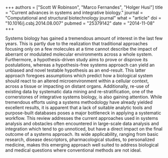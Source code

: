 +++
authors = ["Scott W Robinson", "Marco Fernandes", "Holger Husi"]
title = "Current advances in systems and integrative biology."
journal = "Computational and structural biotechnology journal"
what = "article"
doi = "10.1016/j.csbj.2014.08.007"
pubmed = "25379142"
date = "2014-11-08"
+++

Systems biology has gained a tremendous amount of interest in the last few years. This is partly due to the realization that traditional approaches focusing only on a few molecules at a time cannot describe the impact of aberrant or modulated molecular environments across a whole system. Furthermore, a hypothesis-driven study aims to prove or disprove its postulations, whereas a hypothesis-free systems approach can yield an unbiased and novel testable hypothesis as an end-result. This latter approach foregoes assumptions which predict how a biological system should react to an altered microenvironment within a cellular context, across a tissue or impacting on distant organs. Additionally, re-use of existing data by systematic data mining and re-stratification, one of the cornerstones of integrative systems biology, is also gaining attention. While tremendous efforts using a systems methodology have already yielded excellent results, it is apparent that a lack of suitable analytic tools and purpose-built databases poses a major bottleneck in applying a systematic workflow. This review addresses the current approaches used in systems analysis and obstacles often encountered in large-scale data analysis and integration which tend to go unnoticed, but have a direct impact on the final outcome of a systems approach. Its wide applicability, ranging from basic research, disease descriptors, pharmacological studies, to personalized medicine, makes this emerging approach well suited to address biological and medical questions where conventional methods are not ideal.